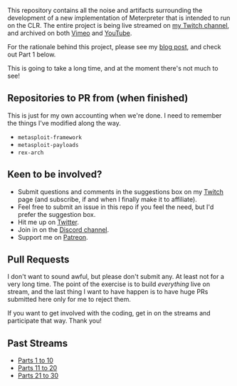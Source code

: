 This repository contains all the noise and artifacts surrounding the development of a new implementation of Meterpreter that is intended to run on the CLR. The entire project is being live streamed on [my Twitch channel](https://twitch.tv/ojreeves), and archived on both [Vimeo](https://vimeo.com/album/5934749) and [YouTube](https://www.youtube.com/playlist?list=PLYovnhafVaw-wGlLtQw1N0dHjxkkvc62o).

For the rationale behind this project, please see my [blog post](https://buffered.io/posts/new-livestream-series/), and check out Part 1 below.

This is going to take a long time, and at the moment there's not much to see!

## Repositories to PR from (when finished)

This is just for my own accounting when we're done. I need to remember the things I've modified along the way.

* `metasploit-framework`
* `metasploit-payloads`
* `rex-arch`

## Keen to be involved?

* Submit questions and comments in the suggestions box on my [Twitch](https://twitch.tv/ojreeves) page (and subscribe, if and when I finally make it to affiliate).
* Feel free to submit an issue in this repo if you feel the need, but I'd prefer the suggestion box.
* Hit me up on [Twitter](https://twitter.com/TheColonial).
* Join in on the [Discord channel](https://discord.gg/mabFmst).
* Support me on [Patreon](https://patreon.com/ojreeves).

## Pull Requests

I don't want to sound awful, but please don't submit any. At least not for a very long time. The point of the exercise is to build _everything_ live on stream, and the last thing I want to have happen is to have huge PRs submitted here only for me to reject them.

If you want to get involved with the coding, get in on the streams and participate that way. Thank you!

## Past Streams

* [Parts 1 to 10](../master/Parts-1-to-10.md)
* [Parts 11 to 20](../master/Parts-11-to-20.md)
* [Parts 21 to 30](../master/Parts-21-to-30.md)
